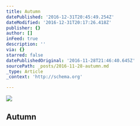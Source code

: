 ```yaml
---
title: Autumn
datePublished: '2016-12-31T20:45:49.254Z'
dateModified: '2016-12-31T20:17:26.418Z'
publisher: {}
author: []
inFeed: true
description: ''
via: {}
starred: false
datePublishedOriginal: '2016-11-28T21:46:40.645Z'
sourcePath: _posts/2016-11-28-autumn.md
_type: Article
_context: 'http://schema.org'

---
```

<article style=""><img src="https://the-grid-user-content.s3-us-west-2.amazonaws.com/e0c34de4-e3bd-48d1-bd89-7fddd164bcce.jpg" /><h1>Autumn</h1></article>